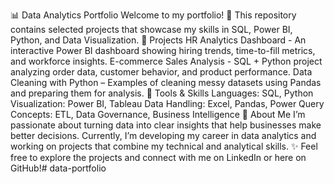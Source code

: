 📊 Data Analytics Portfolio
Welcome to my portfolio! 🚀
This repository contains selected projects that showcase my skills in SQL, Power BI, Python, and Data Visualization.
🔹 Projects
HR Analytics Dashboard - An interactive Power BI dashboard showing hiring trends, time-to-fill metrics, and workforce insights.
E-commerce Sales Analysis - SQL + Python project analyzing order data, customer behavior, and product performance.
Data Cleaning with Python – Examples of cleaning messy datasets using Pandas and preparing them for analysis.
🔹 Tools & Skills
Languages: SQL, Python
Visualization: Power BI, Tableau
Data Handling: Excel, Pandas, Power Query
Concepts: ETL, Data Governance, Business Intelligence
🔹 About Me
I’m passionate about turning data into clear insights that help businesses make better decisions.
Currently, I’m developing my career in data analytics and working on projects that combine my technical and analytical skills.
✨ Feel free to explore the projects and connect with me on LinkedIn or here on GitHub!# data-portfolio
